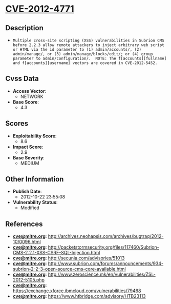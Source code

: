 
# [CVE-2012-4771](http://archives.neohapsis.com/archives/bugtraq/2012-10/0096.html)

## Description

- `Multiple cross-site scripting (XSS) vulnerabilities in Subrion CMS before 2.2.3 allow remote attackers to inject arbitrary web script or HTML via the id parameter to (1) admin/accounts/, (2) admin/manage/, or (3) admin/manage/blocks/edit/; or (4) group parameter to admin/configuration/.  NOTE: The f[accounts][fullname] and f[accounts][username] vectors are covered in CVE-2012-5452.`

## Cvss Data

- **Access Vector**:
  - NETWORK
- **Base Score**:
  - 4.3

## Scores

- **Exploitability Score**:
  - 8.6
- **Impact Score**:
  - 2.9
- **Base Severity**:
  - MEDIUM

## Other Information

- **Publish Date**:
  - 2012-10-22 23:55:08
- **Vulnerability Status**:
  - Modified

## References

- **cve@mitre.org**: http://archives.neohapsis.com/archives/bugtraq/2012-10/0096.html
- **cve@mitre.org**: http://packetstormsecurity.org/files/117460/Subrion-CMS-2.2.1-XSS-CSRF-SQL-Injection.html
- **cve@mitre.org**: http://secunia.com/advisories/51013
- **cve@mitre.org**: http://www.subrion.com/forums/announcements/934-subrion-2-2-3-open-source-cms-core-available.html
- **cve@mitre.org**: http://www.zeroscience.mk/en/vulnerabilities/ZSL-2012-5105.php
- **cve@mitre.org**: https://exchange.xforce.ibmcloud.com/vulnerabilities/79468
- **cve@mitre.org**: https://www.htbridge.com/advisory/HTB23113
